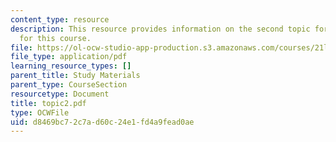 ```yaml
---
content_type: resource
description: This resource provides information on the second topic for discussion
  for this course.
file: https://ol-ocw-studio-app-production.s3.amazonaws.com/courses/21l-004-major-poets-fall-2001/d8469bc72c7ad60c24e1fd4a9fead0ae_topic2.pdf
file_type: application/pdf
learning_resource_types: []
parent_title: Study Materials
parent_type: CourseSection
resourcetype: Document
title: topic2.pdf
type: OCWFile
uid: d8469bc7-2c7a-d60c-24e1-fd4a9fead0ae
---
```

